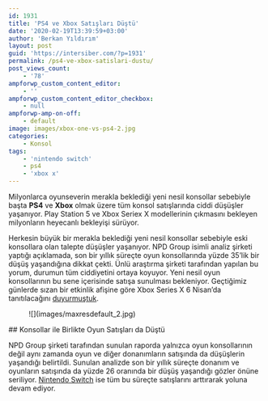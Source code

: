 ```yaml
---
id: 1931
title: 'PS4 ve Xbox Satışları Düştü'
date: '2020-02-19T13:39:59+03:00'
author: 'Berkan Yıldırım'
layout: post
guid: 'https://intersiber.com/?p=1931'
permalink: /ps4-ve-xbox-satislari-dustu/
post_views_count:
    - '78'
ampforwp_custom_content_editor:
    - ''
ampforwp_custom_content_editor_checkbox:
    - null
ampforwp-amp-on-off:
    - default
image: images/xbox-one-vs-ps4-2.jpg
categories:
    - Konsol
tags:
    - 'nintendo switch'
    - ps4
    - 'xbox x'
---
```


Milyonlarca oyunseverin merakla beklediği yeni nesil konsollar sebebiyle başta **PS4** ve **Xbox** olmak üzere tüm konsol satışlarında ciddi düşüşler yaşanıyor. Play Station 5 ve Xbox Seriex X modellerinin çıkmasını bekleyen milyonların heyecanlı bekleyişi sürüyor.

Herkesin büyük bir merakla beklediği yeni nesil konsollar sebebiyle eski konsollara olan talepte düşüşler yaşanıyor. NPD Group isimli analiz şirketi yaptığı açıklamada, son bir yıllık süreçte oyun konsollarında yüzde 35’lik bir düşüş yaşandığına dikkat çekti. Ünlü araştırma şirketi tarafından yapılan bu yorum, durumun tüm ciddiyetini ortaya koyuyor. Yeni nesil oyun konsollarının bu sene içerisinde satışa sunulması bekleniyor. Geçtiğimiz günlerde sızan bir etkinlik afişine göre Xbox Series X 6 Nisan’da tanıtılacağını [duyurmuştuk](https://intersiber.com/xbox-series-x-tanitim-tarihi-belli-oldu/).

<figure class="wp-block-image size-large">![](images/maxresdefault_2.jpg)</figure>## Konsollar ile Birlikte Oyun Satışları da Düştü

NPD Group şirketi tarafından sunulan raporda yalnızca oyun konsollarının değil aynı zamanda oyun ve diğer donanımların satışında da düşüşlerin yaşandığı belirtildi. Sunulan analizde son bir yıllık süreçte donanım ve oyunların satışında da yüzde 26 oranında bir düşüş yaşandığı gözler önüne seriliyor. [Nintendo Switch](https://intersiber.com/nintendo-switch-satis-adeti-olarak-snesi-geride-birakti/) ise tüm bu süreçte satışlarını arttırarak yoluna devam ediyor.